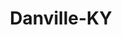 ---
title: Danville-KY
slug: danville-ky
f_state:
- cms/state/kentucky.md
f_locations:
- cms/payday-loan/a-cash-check-336.md
- cms/payday-loan/advance-america-1764.md
- cms/payday-loan/advance-america-3100.md
- cms/payday-loan/america-check-exchange-llc-4129.md
- cms/payday-loan/cash-a-check-6398.md
- cms/payday-loan/cash-a-check-6403.md
- cms/payday-loan/cash-a-check-6404.md
- cms/payday-loan/cash-advance-centers-of-ky-6549.md
- cms/payday-loan/cash-express-7193.md
- cms/payday-loan/cash-express-7221.md
- cms/payday-loan/cash-world-inc-8966.md
- cms/payday-loan/cashland-9158.md
- cms/payday-loan/check-4-check-10208.md
- cms/payday-loan/check-advance-10250.md
- cms/payday-loan/check-advance-10265.md
- cms/payday-loan/check-exchange-11174.md
- cms/payday-loan/check-exchange-11192.md
- cms/payday-loan/check-into-cash-11969.md
- cms/payday-loan/check-into-cash-kentucky-llc-13221.md
- cms/payday-loan/check-4-check-inc-14133.md
- cms/payday-loan/check-4-check-inc-14139.md
- cms/payday-loan/instant-payday-19709.md
- cms/payday-loan/instant-payday-19710.md
- cms/payday-loan/main-street-cash-20648.md
- cms/payday-loan/main-street-cash-20649.md
- cms/payday-loan/national-cash-advance-22497.md
- cms/payday-loan/stonington-properties-26931.md
- cms/payday-loan/th-oroughbred-convenient-bookkeeping-27648.md
- cms/payday-loan/tru-check-inc-27959.md
updated-on: '2024-05-30T13:41:28.615Z'
created-on: '2024-05-30T13:41:28.615Z'
published-on: '2024-05-30T13:54:32.469Z'
f_city: Danville
layout: '[city].html'
tags: city
---